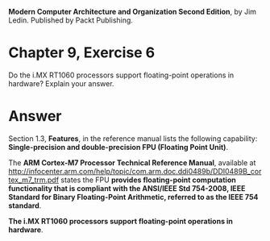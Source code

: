 __Modern Computer Architecture and Organization Second Edition__, by Jim Ledin. Published by Packt Publishing.
# Chapter 9, Exercise 6

Do the i.MX RT1060 processors support floating-point operations in hardware? Explain your answer.

# Answer
Section 1.3, **Features**, in the reference manual lists the following capability: **Single-precision and double-precision FPU (Floating Point Unit)**.

The **ARM Cortex-M7 Processor Technical Reference Manual**, available at http://infocenter.arm.com/help/topic/com.arm.doc.ddi0489b/DDI0489B_cortex_m7_trm.pdf states the FPU  **provides floating-point computation functionality that is compliant with the ANSI/IEEE Std 754-2008, IEEE Standard for Binary Floating-Point Arithmetic, referred to as the IEEE 754 standard**.

**The i.MX RT1060 processors support floating-point operations in hardware**.
